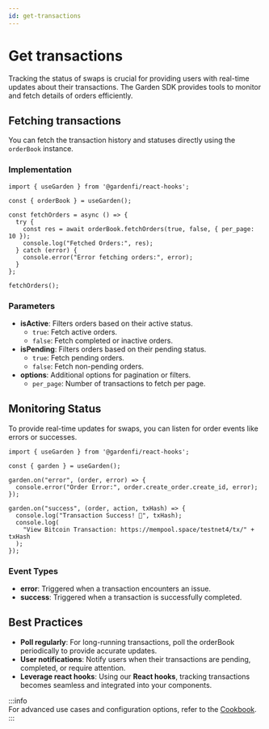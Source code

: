 ```yaml
---
id: get-transactions
---
```


# Get transactions  

Tracking the status of swaps is crucial for providing users with real-time updates about their transactions. The Garden SDK provides tools to monitor and fetch details of orders efficiently.  

## Fetching transactions  

You can fetch the transaction history and statuses directly using the `orderBook` instance.  

### Implementation  

```tsx
import { useGarden } from '@gardenfi/react-hooks';

const { orderBook } = useGarden();

const fetchOrders = async () => {
  try {
    const res = await orderBook.fetchOrders(true, false, { per_page: 10 });
    console.log("Fetched Orders:", res);
  } catch (error) {
    console.error("Error fetching orders:", error);
  }
};

fetchOrders();
```

### Parameters  

- **isActive**: Filters orders based on their active status.  
  - `true`: Fetch active orders.  
  - `false`: Fetch completed or inactive orders.  
- **isPending**: Filters orders based on their pending status.  
  - `true`: Fetch pending orders.  
  - `false`: Fetch non-pending orders.  
- **options**: Additional options for pagination or filters.  
  - `per_page`: Number of transactions to fetch per page.  

## Monitoring Status  

To provide real-time updates for swaps, you can listen for order events like errors or successes.  

```tsx
import { useGarden } from '@gardenfi/react-hooks';

const { garden } = useGarden();

garden.on("error", (order, error) => {
  console.error("Order Error:", order.create_order.create_id, error);
});

garden.on("success", (order, action, txHash) => {
  console.log("Transaction Success! 🎉", txHash);
  console.log(
    "View Bitcoin Transaction: https://mempool.space/testnet4/tx/" + txHash
  );
});
```

### Event Types  

- **error**: Triggered when a transaction encounters an issue.  
- **success**: Triggered when a transaction is successfully completed.  

## Best Practices  

- **Poll regularly**: For long-running transactions, poll the orderBook periodically to provide accurate updates.  
- **User notifications**: Notify users when their transactions are pending, completed, or require attention.  
- **Leverage react hooks**: Using our **React hooks**, tracking transactions becomes seamless and integrated into your components.  

:::info  
For advanced use cases and configuration options, refer to the [Cookbook](../cookbook/Cookbook.md).  
:::